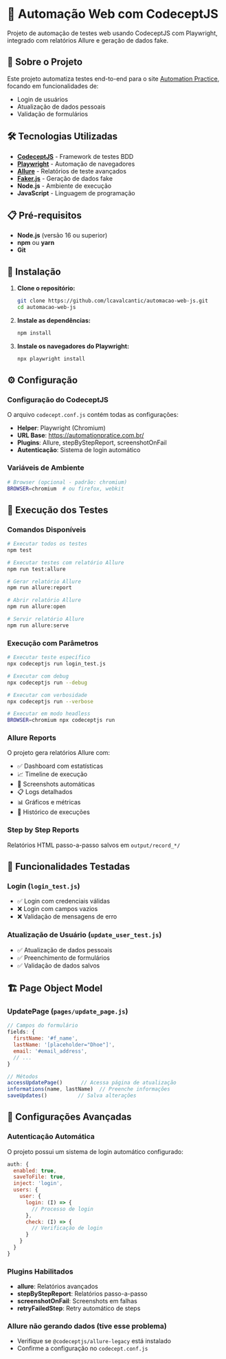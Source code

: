 # 🚀 Automação Web com CodeceptJS

Projeto de automação de testes web usando CodeceptJS com Playwright, integrado com relatórios Allure e geração de dados fake.

## 📖 Sobre o Projeto

Este projeto automatiza testes end-to-end para o site [Automation Practice](https://automationpratice.com.br/), focando em funcionalidades de:

- Login de usuários
- Atualização de dados pessoais
- Validação de formulários

## 🛠 Tecnologias Utilizadas

- **[CodeceptJS](https://codecept.io/)** - Framework de testes BDD
- **[Playwright](https://playwright.dev/)** - Automação de navegadores
- **[Allure](https://allurereport.org/)** - Relatórios de teste avançados
- **[Faker.js](https://fakerjs.dev/)** - Geração de dados fake
- **Node.js** - Ambiente de execução
- **JavaScript** - Linguagem de programação

## 📋 Pré-requisitos

- **Node.js** (versão 16 ou superior)
- **npm** ou **yarn**
- **Git**

## 🚀 Instalação

1. **Clone o repositório:**

   ```bash
   git clone https://github.com/lcavalcantic/automacao-web-js.git
   cd automacao-web-js
   ```

2. **Instale as dependências:**

   ```bash
   npm install
   ```

3. **Instale os navegadores do Playwright:**
   ```bash
   npx playwright install
   ```

## ⚙️ Configuração

### Configuração do CodeceptJS

O arquivo `codecept.conf.js` contém todas as configurações:

- **Helper**: Playwright (Chromium)
- **URL Base**: https://automationpratice.com.br/
- **Plugins**: Allure, stepByStepReport, screenshotOnFail
- **Autenticação**: Sistema de login automático

### Variáveis de Ambiente

```bash
# Browser (opcional - padrão: chromium)
BROWSER=chromium  # ou firefox, webkit
```

## 🎯 Execução dos Testes

### Comandos Disponíveis

```bash
# Executar todos os testes
npm test

# Executar testes com relatório Allure
npm run test:allure

# Gerar relatório Allure
npm run allure:report

# Abrir relatório Allure
npm run allure:open

# Servir relatório Allure
npm run allure:serve
```

### Execução com Parâmetros

```bash
# Executar teste específico
npx codeceptjs run login_test.js

# Executar com debug
npx codeceptjs run --debug

# Executar com verbosidade
npx codeceptjs run --verbose

# Executar em modo headless
BROWSER=chromium npx codeceptjs run
```

### Allure Reports

O projeto gera relatórios Allure com:

- ✅ Dashboard com estatísticas
- 📈 Timeline de execução
- 📸 Screenshots automáticas
- 📋 Logs detalhados
- 📊 Gráficos e métricas
- 🔄 Histórico de execuções

### Step by Step Reports

Relatórios HTML passo-a-passo salvos em `output/record_*/`

## 🧪 Funcionalidades Testadas

### Login (`login_test.js`)

- ✅ Login com credenciais válidas
- ❌ Login com campos vazios
- ❌ Validação de mensagens de erro

### Atualização de Usuário (`update_user_test.js`)

- ✅ Atualização de dados pessoais
- ✅ Preenchimento de formulários
- ✅ Validação de dados salvos

## 🏗 Page Object Model

### UpdatePage (`pages/update_page.js`)

```javascript
// Campos do formulário
fields: {
  firstName: '#f_name',
  lastName: '[placeholder="Dhoe"]',
  email: '#email_address',
  // ...
}

// Métodos
accessUpdatePage()      // Acessa página de atualização
informations(name, lastName)  // Preenche informações
saveUpdates()          // Salva alterações
```

## 🔧 Configurações Avançadas

### Autenticação Automática

O projeto possui um sistema de login automático configurado:

```javascript
auth: {
  enabled: true,
  saveToFile: true,
  inject: 'login',
  users: {
    user: {
      login: (I) => {
        // Processo de login
      },
      check: (I) => {
        // Verificação de login
      }
    }
  }
}
```

### Plugins Habilitados

- **allure**: Relatórios avançados
- **stepByStepReport**: Relatórios passo-a-passo
- **screenshotOnFail**: Screenshots em falhas
- **retryFailedStep**: Retry automático de steps

### Allure não gerando dados (tive esse problema)

- Verifique se `@codeceptjs/allure-legacy` está instalado
- Confirme a configuração no `codecept.conf.js`

